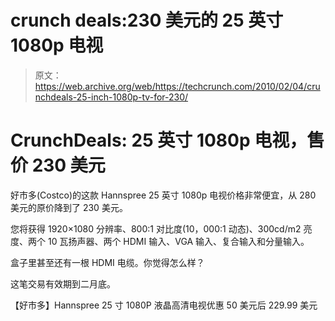 # crunch deals:230 美元的 25 英寸 1080p 电视

> 原文：<https://web.archive.org/web/https://techcrunch.com/2010/02/04/crunchdeals-25-inch-1080p-tv-for-230/>

# CrunchDeals: 25 英寸 1080p 电视，售价 230 美元

好市多(Costco)的这款 Hannspree 25 英寸 1080p 电视价格非常便宜，从 280 美元的原价降到了 230 美元。

您将获得 1920×1080 分辨率、800:1 对比度(10，000:1 动态)、300cd/m2 亮度、两个 10 瓦扬声器、两个 HDMI 输入、VGA 输入、复合输入和分量输入。

盒子里甚至还有一根 HDMI 电缆。你觉得怎么样？

这笔交易有效期到二月底。

【好市多】Hannspree 25 寸 1080P 液晶高清电视优惠 50 美元后 229.99 美元